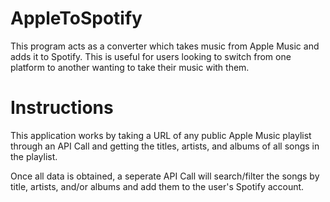 # AppleToSpotify
This program acts as a converter which takes music from Apple Music and adds it to Spotify. This is useful for users looking to switch from one platform to another wanting to take their music with them.
##
# Instructions
This application works by taking a URL of any public Apple Music playlist through an API Call and getting the titles, artists, and albums of all songs in the playlist.



Once all data is obtained, a seperate API Call will search/filter the songs by title, artists, and/or albums and add them to the user's Spotify account.
